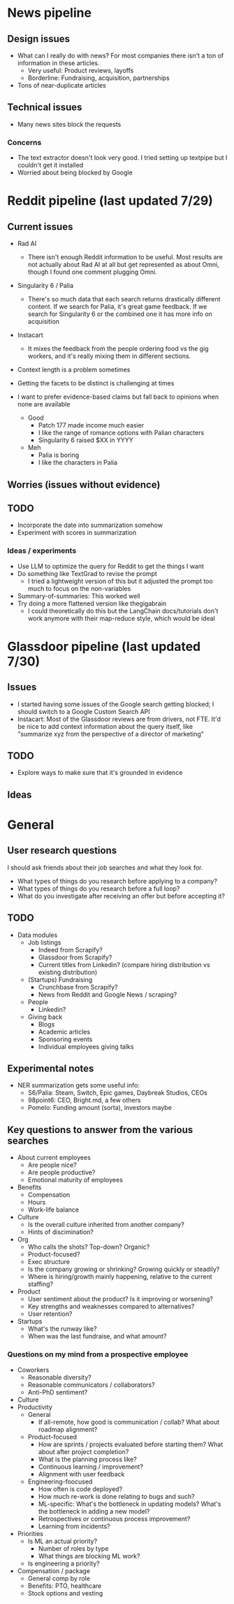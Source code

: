# News pipeline

## Design issues

- What can I really do with news? For most companies there isn't a ton of information in these articles.
    - Very useful: Product reviews, layoffs
    - Borderline: Fundraising, acquisition, partnerships
- Tons of near-duplicate articles

## Technical issues

- Many news sites block the requests

### Concerns

- The text extractor doesn't look very good. I tried setting up textpipe but I couldn't get it installed
- Worried about being blocked by Google

# Reddit pipeline (last updated 7/29)

## Current issues

- Rad AI
    - There isn't enough Reddit information to be useful. Most results are not actually about Rad AI at all but get represented as about Omni, though I found one comment plugging Omni.
- Singularity 6 / Palia
    - There's so much data that each search returns drastically different content. If we search for Palia, it's great game feedback. If we search for Singularity 6 or the combined one it has more info on acquisition
- Instacart
    - It mixes the feedback from the people ordering food vs the gig workers, and it's really mixing them in different sections.

- Context length is a problem sometimes
- Getting the facets to be distinct is challenging at times
- I want to prefer evidence-based claims but fall back to opinions when none are available
    - Good
        - Patch 177 made income much easier
        - I like the range of romance options with Palian characters
        - Singularity 6 raised $XX in YYYY
    - Meh
        - Palia is boring
        - I like the characters in Palia

## Worries (issues without evidence)


## TODO

- Incorporate the date into summarization somehow
- Experiment with scores in summarization

### Ideas / experiments

- Use LLM to optimize the query for Reddit to get the things I want
- Do something like TextGrad to revise the prompt
    - I tried a lightweight version of this but it adjusted the prompt too much to focus on the non-variables
- Summary-of-summaries: This worked well
- Try doing a more flattened version like thegigabrain
    - I could theoretically do this but the LangChain docs/tutorials don't work anymore with their map-reduce style, which would be ideal

# Glassdoor pipeline (last updated 7/30)

## Issues

- I started having some issues of the Google search getting blocked; I should switch to a Google Custom Search API
- Instacart: Most of the Glassdoor reviews are from drivers, not FTE. It'd be nice to add context information about the query itself, like "summarize xyz from the perspective of a director of marketing"

## TODO

- Explore ways to make sure that it's grounded in evidence

## Ideas

# General

## User research questions

I should ask friends about their job searches and what they look for.

- What types of things do you research before applying to a company?
- What types of things do you research before a full loop?
- What do you investigate after receiving an offer but before accepting it?

## TODO

- Data modules
    - Job listings
        - Indeed from Scrapify?
        - Glassdoor from Scrapify?
        - Current titles from Linkedin? (compare hiring distribution vs existing distribution)
    - (Startups) Fundraising
        - Crunchbase from Scrapify?
        - News from Reddit and Google News / scraping?
    - People
        - Linkedin?
    - Giving back
        - Blogs
        - Academic articles
        - Sponsoring events
        - Individual employees giving talks

## Experimental notes

- NER summarization gets some useful info:
    - S6/Palia: Steam, Switch, Epic games, Daybreak Studios, CEOs
    - 98point6: CEO, Bright.md, a few others
    - Pomelo: Funding amount (sorta), investors maybe


## Key questions to answer from the various searches

- About current employees
    - Are people nice?
    - Are people productive?
    - Emotional maturity of employees
- Benefits
    - Compensation
    - Hours
    - Work-life balance
- Culture
    - Is the overall culture inherited from another company?
    - Hints of discimination?
- Org
    - Who calls the shots? Top-down? Organic?
    - Product-focused?
    - Exec structure
    - Is the company growing or shrinking? Growing quickly or steadily?
    - Where is hiring/growth mainly happening, relative to the current staffing?
- Product
    - User sentiment about the product? Is it improving or worsening?
    - Key strengths and weaknesses compared to alternatives?
    - User retention?
- Startups
    - What's the runway like?
    - When was the last fundraise, and what amount?


### Questions on my mind from a prospective employee

- Coworkers
    - Reasonable diversity?
    - Reasonable communicators / collaborators?
    - Anti-PhD sentiment?
- Culture
- Productivity
    - General
        - If all-remote, how good is communication / collab? What about roadmap alignment?
    - Product-focused
        - How are sprints / projects evaluated before starting them? What about after project completion?
        - What is the planning process like?
        - Continuous learning / improvement?
        - Alignment with user feedback
    - Engineering-foocused
        - How often is code deployed?
        - How much re-work is done relating to bugs and such?
        - ML-specific: What's the bottleneck in updating models? What's the bottleneck in adding a new model?
        - Retrospectives or continuous process improvement?
        - Learning from incidents?
- Priorities
    - Is ML an actual priority?
        - Number of roles by type
        - What things are blocking ML work?
    - Is engineering a priority?
- Compensation / package
    - General comp by role
    - Benefits: PTO, healthcare
    - Stock options and vesting